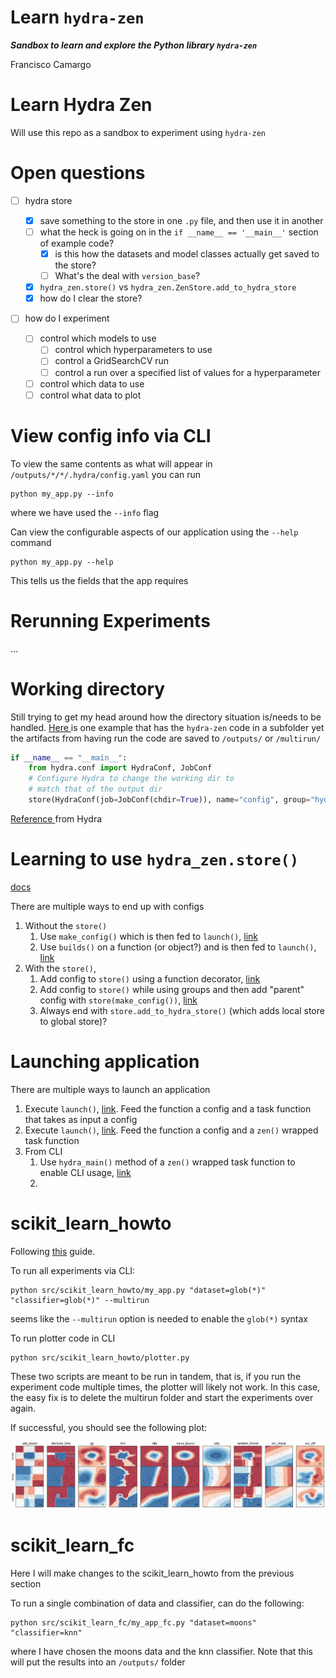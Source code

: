 Learn `hydra-zen`
======

***Sandbox to learn and explore the Python library `hydra-zen`***

Francisco Camargo

# Learn Hydra Zen

Will use this repo as a sandbox to experiment using `hydra-zen`

# Open questions

* [ ] hydra store

  * [X] save something to the store in one `.py` file, and then use it in another
  * [ ] what the heck is going on in the `if __name__ == '__main__'` section of example code?
    * [X] is this how the datasets and model classes actually get saved to the store?
    * [ ] What's the deal with `version_base`?
  * [X] `hydra_zen.store()` vs `hydra_zen.ZenStore.add_to_hydra_store`
  * [X] how do I clear the store?
* [ ] how do I experiment

  * [ ] control which models to use
    * [ ] control which hyperparameters to use
    * [ ] control a GridSearchCV run
    * [ ] control a run over a specified list of values for a hyperparameter
  * [ ] control which data to use
  * [ ] control what data to plot

# View config info via CLI

To view the same contents as what will appear in `/outputs/*/*/.hydra/config.yaml` you can run

```shell
python my_app.py --info
```

where we have used the `--info` flag

Can view the configurable aspects of our application using the `--help` command

```shell
python my_app.py --help
```

This tells us the fields that the app requires

# Rerunning Experiments

...

# Working directory

Still trying to get my head around how the directory situation is/needs to be handled. [Here ](https://mit-ll-responsible-ai.github.io/hydra-zen/how_to/using_scikit_learn.html#id1)is one example that has the `hydra-zen` code in a subfolder yet the artifacts from having run the code are saved to `/outputs/` or `/multirun/`

```python
if __name__ == "__main__":  
    from hydra.conf import HydraConf, JobConf
    # Configure Hydra to change the working dir to
    # match that of the output dir
    store(HydraConf(job=JobConf(chdir=True)), name="config", group="hydra")
```

[Reference ](https://hydra.cc/docs/upgrades/1.1_to_1.2/changes_to_job_working_dir/)from Hydra

# Learning to use `hydra_zen.store()`

[docs](https://mit-ll-responsible-ai.github.io/hydra-zen/generated/hydra_zen.ZenStore.html)

There are multiple ways to end up with configs

1. Without the `store()`
   1. Use `make_config()` which is then fed to `launch()`, [link](https://mit-ll-responsible-ai.github.io/hydra-zen/tutorials/basic_app.html)
   2. Use `builds()` on a function (or object?) and is then fed to `launch()`, [link](https://mit-ll-responsible-ai.github.io/hydra-zen/tutorials/basic_app.html)
2. With the `store()`,
   1. Add config to `store()` using a function decorator, [link](https://mit-ll-responsible-ai.github.io/hydra-zen/tutorials/add_cli.html)
   2. Add config to `store()` while using groups and then add "parent" config with `store(make_config())`, [link](https://mit-ll-responsible-ai.github.io/hydra-zen/how_to/using_scikit_learn.html)
   3. Always end with `store.add_to_hydra_store()` (which adds local store to global store)?

# Launching application

There are multiple ways to launch an application

1. Execute `launch()`, [link](https://mit-ll-responsible-ai.github.io/hydra-zen/tutorials/basic_app.html). Feed the function a config and a task function that takes as input a config
2. Execute `launch()`, [link](https://mit-ll-responsible-ai.github.io/hydra-zen/tutorials/basic_app.html). Feed the function a config and a `zen()` wrapped task function
3. From CLI
   1. Use `hydra_main()` method of a `zen()` wrapped task function to enable CLI usage, [link](https://mit-ll-responsible-ai.github.io/hydra-zen/tutorials/add_cli.html)
   2. 

# scikit_learn_howto

Following [this](https://mit-ll-responsible-ai.github.io/hydra-zen/how_to/using_scikit_learn.html) guide.

To run all experiments via CLI:

```shell
python src/scikit_learn_howto/my_app.py "dataset=glob(*)" "classifier=glob(*)" --multirun
```

seems like the `--multirun` option is needed to enable the `glob(*)` syntax

To run plotter code in CLI

```shell
python src/scikit_learn_howto/plotter.py
```

These two scripts are meant to be run in tandem, that is, if you run the experiment code multiple times, the plotter will likely not work. In this case, the easy fix is to delete the multirun folder and start the experiments over again.

If successful, you should see the following plot:

![1675139723253](image/README/1675139723253.png)

# scikit_learn_fc

Here I will make changes to the scikit_learn_howto from the previous section

To run a single combination of data and classifier, can do the following:

```shell
python src/scikit_learn_fc/my_app_fc.py "dataset=moons" "classifier=knn"
```

where I have chosen the moons data and the knn classifier. Note that this will put the results into an `/outputs/` folder
